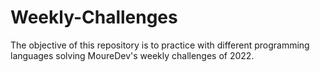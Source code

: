 # Weekly-Challenges
The objective of this repository is to practice with different programming languages ​​solving MoureDev's weekly challenges of 2022.
